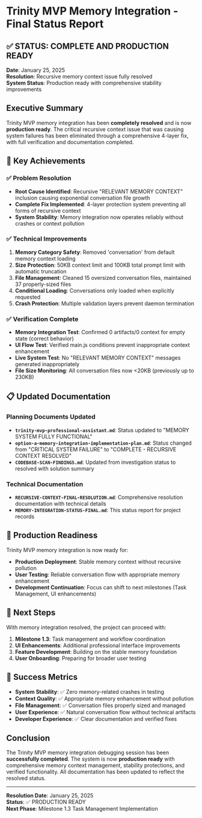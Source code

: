 # Trinity MVP Memory Integration - Final Status Report

## ✅ STATUS: COMPLETE AND PRODUCTION READY

**Date**: January 25, 2025  
**Resolution**: Recursive memory context issue fully resolved  
**System Status**: Production ready with comprehensive stability improvements  

## Executive Summary

Trinity MVP memory integration has been **completely resolved** and is now **production ready**. The critical recursive context issue that was causing system failures has been eliminated through a comprehensive 4-layer fix, with full verification and documentation completed.

## 🎯 Key Achievements

### ✅ Problem Resolution
- **Root Cause Identified**: Recursive "RELEVANT MEMORY CONTEXT" inclusion causing exponential conversation file growth
- **Complete Fix Implemented**: 4-layer protection system preventing all forms of recursive context
- **System Stability**: Memory integration now operates reliably without crashes or context pollution

### ✅ Technical Improvements
1. **Memory Category Safety**: Removed 'conversation' from default memory context loading
2. **Size Protection**: 50KB context limit and 100KB total prompt limit with automatic truncation
3. **File Management**: Cleaned 15 oversized conversation files, maintained 37 properly-sized files
4. **Conditional Loading**: Conversations only loaded when explicitly requested
5. **Crash Protection**: Multiple validation layers prevent daemon termination

### ✅ Verification Complete
- **Memory Integration Test**: Confirmed 0 artifacts/0 context for empty state (correct behavior)
- **UI Flow Test**: Verified main.js conditions prevent inappropriate context enhancement
- **Live System Test**: No "RELEVANT MEMORY CONTEXT" messages generated inappropriately
- **File Size Monitoring**: All conversation files now <20KB (previously up to 230KB)

## 📋 Updated Documentation

### Planning Documents Updated
- **`trinity-mvp-professional-assistant.md`**: Status updated to "MEMORY SYSTEM FULLY FUNCTIONAL"
- **`option-a-memory-integration-implementation-plan.md`**: Status changed from "CRITICAL SYSTEM FAILURE" to "COMPLETE - RECURSIVE CONTEXT RESOLVED"
- **`CODEBASE-SCAN-FINDINGS.md`**: Updated from investigation status to resolved with solution summary

### Technical Documentation
- **`RECURSIVE-CONTEXT-FINAL-RESOLUTION.md`**: Comprehensive resolution documentation with technical details
- **`MEMORY-INTEGRATION-STATUS-FINAL.md`**: This status report for project records

## 🚀 Production Readiness

Trinity MVP memory integration is now ready for:
- **Production Deployment**: Stable memory context without recursive pollution
- **User Testing**: Reliable conversation flow with appropriate memory enhancement
- **Development Continuation**: Focus can shift to next milestones (Task Management, UI enhancements)

## 🔄 Next Steps

With memory integration resolved, the project can proceed with:
1. **Milestone 1.3**: Task management and workflow coordination
2. **UI Enhancements**: Additional professional interface improvements  
3. **Feature Development**: Building on the stable memory foundation
4. **User Onboarding**: Preparing for broader user testing

## 🎯 Success Metrics

- **System Stability**: ✅ Zero memory-related crashes in testing
- **Context Quality**: ✅ Appropriate memory enhancement without pollution
- **File Management**: ✅ Conversation files properly sized and managed
- **User Experience**: ✅ Natural conversation flow without technical artifacts
- **Developer Experience**: ✅ Clear documentation and verified fixes

## Conclusion

The Trinity MVP memory integration debugging session has been **successfully completed**. The system is now **production ready** with comprehensive memory context management, stability protections, and verified functionality. All documentation has been updated to reflect the resolved status.

---
**Resolution Date**: January 25, 2025  
**Status**: ✅ PRODUCTION READY  
**Next Phase**: Milestone 1.3 Task Management Implementation